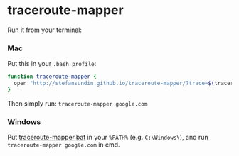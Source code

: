 # traceroute-mapper

Run it from your terminal:

### Mac

Put this in your `.bash_profile`:

```bash
function traceroute-mapper {
  open "http://stefansundin.github.io/traceroute-mapper/?trace=$(traceroute -q1 $*)"
}
```

Then simply run: `traceroute-mapper google.com`

### Windows

Put [traceroute-mapper.bat](https://stefansundin.github.io/traceroute-mapper/traceroute-mapper.bat) in your `%PATH%` (e.g. `C:\Windows\`), and run `traceroute-mapper google.com` in cmd.
